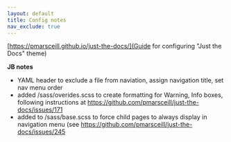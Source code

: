 ```yaml
---
layout: default
title: Config notes
nav_exclude: true
---
```


[https://pmarsceill.github.io/just-the-docs/](Guide for configuring "Just the Docs" theme)

**JB notes**
- YAML header to exclude a file from naviation, assign navigation title, set nav menu order
- added /sass/overides.scss to create formatting for Warning, Info boxes, following instructions at https://github.com/pmarsceill/just-the-docs/issues/171
- added to /sass/base.scss to force child pages to always display in navigation menu (see https://github.com/pmarsceill/just-the-docs/issues/245
